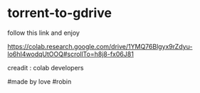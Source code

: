 # torrent-to-gdrive


follow this link 
and enjoy 

https://colab.research.google.com/drive/1YMQ76Blgyx9rZdyu-lo6hI4wodqUtOOQ#scrollTo=h8j8-fx06J81


creadit : colab developers

#made by love
#robin
